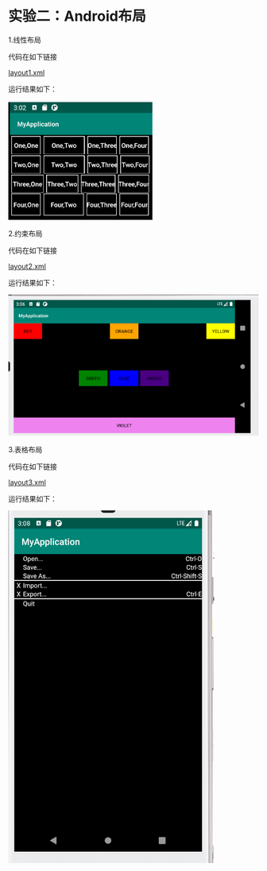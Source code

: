 # 实验二：Android布局

1.线性布局

代码在如下链接

[layout1.xml](https://github.com/zhengjianjian/Android/blob/master/app/src/main/res/layout/layout1.xml)



运行结果如下：

![](./images/1.PNG)

2.约束布局

代码在如下链接

[layout2.xml](https://github.com/zhengjianjian/Android/blob/master/app/src/main/res/layout/constraintlayout.xml)



运行结果如下：

![](./images/2.PNG)

3.表格布局

代码在如下链接

[layout3.xml](https://github.com/zhengjianjian/Android/blob/master/app/src/main/res/layout/layout3.xml)



运行结果如下：

![](./images/3.PNG)